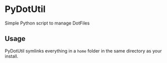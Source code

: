 PyDotUtil
=========

Simple Python script to manage DotFiles


## Usage
PyDotUtil symlinks everything in a `home` folder in the same directory as your install.
